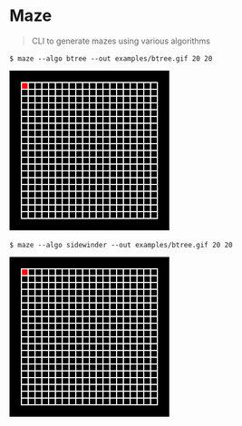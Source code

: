 # Maze

> CLI to generate mazes using various algorithms


    $ maze --algo btree --out examples/btree.gif 20 20

![Binary tree maze algorithm](/examples/btree.gif)

    $ maze --algo sidewinder --out examples/btree.gif 20 20

![Sidewinder maze algorithm](/examples/sidewinder.gif)

